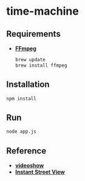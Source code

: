 # time-machine

## Requirements
- **[FFmpeg](http://ffmpeg.org)**

    ```bash
    brew update
    brew install ffmpeg
    ```

## Installation

```bash
npm install
```

## Run

```bash
node app.js
```

## Reference
- **[videoshow](https://github.com/h2non/videoshow)**
- **[Instant Street View](https://www.instantstreetview.com/)**
